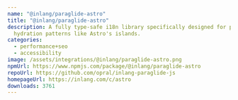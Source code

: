 ```yaml
---
name: "@inlang/paraglide-astro"
title: "@inlang/paraglide-astro"
description: A fully type-safe i18n library specifically designed for partial
  hydration patterns like Astro's islands.
categories:
  - performance+seo
  - accessibility
image: /assets/integrations/@inlang/paraglide-astro.png
npmUrl: https://www.npmjs.com/package/@inlang/paraglide-astro
repoUrl: https://github.com/opral/inlang-paraglide-js
homepageUrl: https://inlang.com/c/astro
downloads: 3761
---
```

